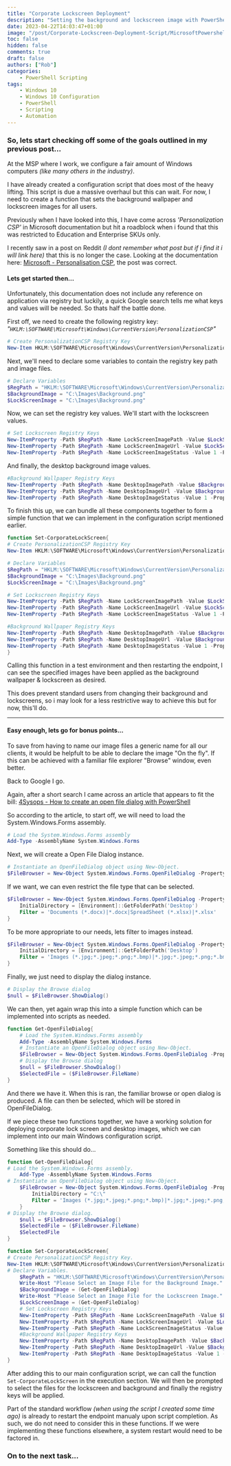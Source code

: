 ```yaml
---
title: "Corporate Lockscreen Deployment"
description: "Setting the background and lockscreen image with PowerShell, plus a bonus; Using PowerShell to select a file through a file browser."
date: 2023-04-22T14:03:47+01:00
image: "/post/Corporate-Lockscreen-Deployment-Script/MicrosoftPowershell_.PNG"
toc: false
hidden: false
comments: true
draft: false
authors: ["Rob"]
categories:
    - PowerShell Scripting
tags:
    - Windows 10
    - Windows 10 Configuration
    - PowerShell
    - Scripting
    - Automation
---
```


### So, lets start checking off some of the goals outlined in my previous post...  

At the MSP where I work, we configure a fair amount of Windows computers _(like many others in the industry)_.  

I have already created a configuration script that does most of the heavy lifting. This script is due a massive overhaul but this can wait. For now, I need to create a function that sets the background wallpaper and lockscreen images for all users.

Previously when I have looked into this, I have come across _'Personalization CSP'_ in Microsoft documentation but hit a roadblock when i found that this was restricted to Education and Enterprise SKUs only.

I recently saw in a post on Reddit _(I dont remember what post but if i find it i will link here)_ that this is no longer the case. Looking at the documentation here: [Microsoft - Personalisation CSP](https://learn.microsoft.com/en-us/windows/client-management/mdm/personalization-csp), the post was correct.


#### Lets get started then...

Unfortunately, this documentation does not include any reference on application via registry but luckily, a quick Google search tells me what keys and values will be needed. So thats half the battle done.

First off, we need to create the following registry key:
_"`HKLM:\SOFTWARE\Microsoft\Windows\CurrentVersion\PersonalizationCSP`"_

``` powershell
# Create PersonalizationCSP Registry Key
New-Item HKLM:\SOFTWARE\Microsoft\Windows\CurrentVersion\PersonalizationCSP -Force
```  


Next, we'll need to declare some variables to contain the registry key path and image files.  

``` powershell
# Declare Variables 
$RegPath = "HKLM:\SOFTWARE\Microsoft\Windows\CurrentVersion\PersonalizationCSP"
$BackgroundImage = "C:\Images\Background.png"
$LockScreenImage = "C:\Images\Background.png"
```


Now, we can set the registry key values. We'll start with the lockscreen values.

``` powershell
# Set Lockscreen Registry Keys
New-ItemProperty -Path $RegPath -Name LockScreenImagePath -Value $LockScreenImage -PropertyType String -Force | Out-Null
New-ItemProperty -Path $RegPath -Name LockScreenImageUrl -Value $LockScreenImage -PropertyType String -Force | Out-Null
New-ItemProperty -Path $RegPath -Name LockScreenImageStatus -Value 1 -PropertyType DWORD -Force | Out-Null
```


And finally, the desktop background image values.

``` powershell
#Background Wallpaper Registry Keys
New-ItemProperty -Path $RegPath -Name DesktopImagePath -Value $Backgroundimage -PropertyType String -Force | Out-Null
New-ItemProperty -Path $RegPath -Name DesktopImageUrl -Value $Backgroundimage -PropertyType String -Force | Out-Null
New-ItemProperty -Path $RegPath -Name DesktopImageStatus -Value 1 -PropertyType DWORD -Force | Out-Null
```

To finish this up, we can bundle all these components together to form a simple function that we can implement in the configuration script mentioned earlier.

``` powershell
function Set-CorporateLockScreen{
# Create PersonalizationCSP Registry Key
New-Item HKLM:\SOFTWARE\Microsoft\Windows\CurrentVersion\PersonalizationCSP -Force  

# Declare Variables
$RegPath = "HKLM:\SOFTWARE\Microsoft\Windows\CurrentVersion\PersonalizationCSP"
$BackgroundImage = "C:\Images\Background.png"
$LockScreenImage = "C:\Images\Background.png"

# Set Lockscreen Registry Keys
New-ItemProperty -Path $RegPath -Name LockScreenImagePath -Value $LockScreenImage -PropertyType String -Force | Out-Null
New-ItemProperty -Path $RegPath -Name LockScreenImageUrl -Value $LockScreenImage -PropertyType String -Force | Out-Null
New-ItemProperty -Path $RegPath -Name LockScreenImageStatus -Value 1 -PropertyType DWORD -Force | Out-Null

#Background Wallpaper Registry Keys
New-ItemProperty -Path $RegPath -Name DesktopImagePath -Value $Backgroundimage -PropertyType String -Force | Out-Null
New-ItemProperty -Path $RegPath -Name DesktopImageUrl -Value $Backgroundimage -PropertyType String -Force | Out-Null
New-ItemProperty -Path $RegPath -Name DesktopImageStatus -Value 1 -PropertyType DWORD -Force | Out-Null
}
```


Calling this function in a test environment and then restarting the endpoint, I can see the specified images have been applied as the background wallpaper & lockscreen as desired.  

This does prevent standard users from changing their background and lockscreens, so i may look for a less restrictive way to achieve this but for now, this'll do.



---



#### Easy enough, lets go for bonus points...

To save from having to name our image files a generic name for all our clients, it would be helpfult to be able to declare the image "On the fly". If this can be achieved with a familiar file explorer "Browse" window, even better. 

Back to Google I go.

Again, after a short search I came across an article that appears to fit the bill: [4Sysops - How to create an open file dialog with PowerShell](https://4sysops.com/archives/how-to-create-an-open-file-folder-dialog-box-with-powershell/)

So according to the article, to start off, we will need to load the System.Windows.Forms assembly.

``` powershell
# Load the System.Windows.Forms assembly 
Add-Type -AssemblyName System.Windows.Forms
```


Next, we will create a Open File Dialog instance.

``` powershell
# Instantiate an OpenFileDialog object using New-Object.
$FileBrowser = New-Object System.Windows.Forms.OpenFileDialog -Property @{ InitialDirectory = "C:\" }
```

If we want, we can even restrict the file type that can be selected.

``` powershell
$FileBrowser = New-Object System.Windows.Forms.OpenFileDialog -Property @{ 
    InitialDirectory = [Environment]::GetFolderPath('Desktop') 
    Filter = 'Documents (*.docx)|*.docx|SpreadSheet (*.xlsx)|*.xlsx'
}
```

To be more appropriate to our needs, lets filter to images instead.

``` powershell
$FileBrowser = New-Object System.Windows.Forms.OpenFileDialog -Property @{ 
    InitialDirectory = [Environment]::GetFolderPath('Desktop') 
    Filter = 'Images (*.jpg;*.jpeg;*.png;*.bmp)|*.jpg;*.jpeg;*.png;*.bmp'
}
```

Finally, we just need to display the dialog instance.

``` powershell
# Display the Browse dialog
$null = $FileBrowser.ShowDialog() 
```


We can then, yet again wrap this into a simple function which can be implemented into scripts as needed.

``` powershell
function Get-OpenFileDialog{
    # Load the System.Windows.Forms assembly 
    Add-Type -AssemblyName System.Windows.Forms
    # Instantiate an OpenFileDialog object using New-Object.
    $FileBrowser = New-Object System.Windows.Forms.OpenFileDialog -Property @{ InitialDirectory = "C:\" }
    # Display the Browse dialog
    $null = $FileBrowser.ShowDialog() 
    $SelectedFile = ($FileBrowser.FileName)
}
```

And there we have it. When this is ran, the familiar browse or open dialog is produced. A file can then be selected, which will be stored in OpenFileDialog.

If we piece these two functions together, we have a working solution for deploying corporate lock screen and desktop images, which we can implement into our main Windows configuration script.

Something like this should do...

``` powershell
function Get-OpenFileDialog{
# Load the System.Windows.Forms assembly.
    Add-Type -AssemblyName System.Windows.Forms
# Instantiate an OpenFileDialog object using New-Object.
    $FileBrowser = New-Object System.Windows.Forms.OpenFileDialog -Property @{ 
        InitialDirectory = "C:\"
        Filter = 'Images (*.jpg;*.jpeg;*.png;*.bmp)|*.jpg;*.jpeg;*.png;*.bmp'
    }
# Display the Browse dialog.
    $null = $FileBrowser.ShowDialog()
    $SelectedFile = ($FileBrowser.FileName)
    $SelectedFile
}

function Set-CorporateLockScreen{
# Create PersonalizationCSP Registry Key.
New-Item HKLM:\SOFTWARE\Microsoft\Windows\CurrentVersion\PersonalizationCSP -Force | Out-Null
# Declare Variables.
    $RegPath = "HKLM:\SOFTWARE\Microsoft\Windows\CurrentVersion\PersonalizationCSP"
    Write-Host "Please Select an Image File for the Background Image."
    $BackgroundImage = (Get-OpenFileDialog)
    Write-Host "Please Select an Image File for the Lockscreen Image."
    $LockScreenImage = (Get-OpenFileDialog)
    # Set Lockscreen Registry Keys
    New-ItemProperty -Path $RegPath -Name LockScreenImagePath -Value $LockScreenImage -PropertyType String -Force | Out-Null
    New-ItemProperty -Path $RegPath -Name LockScreenImageUrl -Value $LockScreenImage -PropertyType String -Force | Out-Null
    New-ItemProperty -Path $RegPath -Name LockScreenImageStatus -Value 1 -PropertyType DWORD -Force | Out-Null
    #Background Wallpaper Registry Keys
    New-ItemProperty -Path $RegPath -Name DesktopImagePath -Value $Backgroundimage -PropertyType String -Force | Out-Null
    New-ItemProperty -Path $RegPath -Name DesktopImageUrl -Value $Backgroundimage -PropertyType String -Force | Out-Null
    New-ItemProperty -Path $RegPath -Name DesktopImageStatus -Value 1 -PropertyType DWORD -Force | Out-Null
}
```

After adding this to our main configuration script, we can call the function `Set-CorporateLockScreen` in the execution section. We will then be prompted to select the files for the lockscreen and background and finally the registry keys will be applied. 

Part of the standard workflow _(when using the script I created some time ago)_ is already to restart the endpoint manualy upon script completion. As such, we do not need to consider this in these functions. If we were implementing these functions elsewhere, a system restart would need to be factored in.

### On to the next task...
